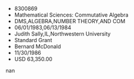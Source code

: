 
* 8300869
* Mathematical Sciences: Commutative Algebra
* DMS,ALGEBRA,NUMBER THEORY,AND COM
* 06/01/1983,06/13/1984
* Judith Sally,IL,Northwestern University
* Standard Grant
* Bernard McDonald
* 11/30/1986
* USD 63,350.00

nan
